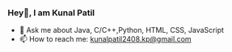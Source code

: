 ### Hey👋, I am Kunal Patil
<!-- - 🔭 I’m currently working on backend -->
- 💬 Ask me about Java, C/C++,Python, HTML, CSS, JavaScript
- 📫 How to reach me: kunalpatil2408.kp@gmail.com

<!--
**KunalPatil-24/KunalPatil-24** is a ✨ _special_ ✨ repository because its `README.md` (this file) appears on your GitHub profile.

Here are some ideas to get you started:

- 🔭 I’m currently working on ...
- 🌱 I’m currently learning ...
- 👯 I’m looking to collaborate on ...
- 🤔 I’m looking for help with ...
- 💬 Ask me about ...
- 📫 How to reach me: ...
- 😄 Pronouns: ...
- ⚡ Fun fact: ...
-->
